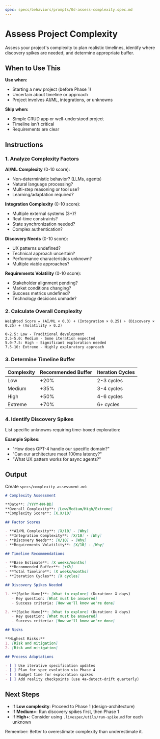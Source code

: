 ```yaml
---
spec: specs/behaviors/prompts/0d-assess-complexity.spec.md
---
```


# Assess Project Complexity

Assess your project's complexity to plan realistic timelines, identify where discovery spikes are needed, and determine appropriate buffer.

## When to Use This

**Use when:**
- Starting a new project (before Phase 1)
- Uncertain about timeline or approach
- Project involves AI/ML, integrations, or unknowns

**Skip when:**
- Simple CRUD app or well-understood project
- Timeline isn't critical
- Requirements are clear

## Instructions

### 1. Analyze Complexity Factors

**AI/ML Complexity** (0-10 score):
- Non-deterministic behavior? (LLMs, agents)
- Natural language processing?
- Multi-step reasoning or tool use?
- Learning/adaptation required?

**Integration Complexity** (0-10 score):
- Multiple external systems (3+)?
- Real-time constraints?
- State synchronization needed?
- Complex authentication?

**Discovery Needs** (0-10 score):
- UX patterns undefined?
- Technical approach uncertain?
- Performance characteristics unknown?
- Multiple viable approaches?

**Requirements Volatility** (0-10 score):
- Stakeholder alignment pending?
- Market conditions changing?
- Success metrics undefined?
- Technology decisions unmade?

### 2. Calculate Overall Complexity

```
Weighted Score = (AI/ML × 0.3) + (Integration × 0.25) + (Discovery × 0.25) + (Volatility × 0.2)

0-2.5: Low - Traditional development
2.5-5.0: Medium - Some iteration expected
5.0-7.5: High - Significant exploration needed
7.5-10: Extreme - Highly exploratory approach
```

### 3. Determine Timeline Buffer

| Complexity | Recommended Buffer | Iteration Cycles |
|------------|-------------------|------------------|
| Low | +20% | 2-3 cycles |
| Medium | +35% | 3-4 cycles |
| High | +50% | 4-6 cycles |
| Extreme | +70% | 6+ cycles |

### 4. Identify Discovery Spikes

List specific unknowns requiring time-boxed exploration:

**Example Spikes:**
- "How does GPT-4 handle our specific domain?"
- "Can our architecture meet 100ms latency?"
- "What UX pattern works for async agents?"

## Output

Create `specs/complexity-assessment.md`:

```markdown
# Complexity Assessment

**Date**: [YYYY-MM-DD]
**Overall Complexity**: [Low/Medium/High/Extreme]
**Complexity Score**: [X.X/10]

## Factor Scores

- **AI/ML Complexity**: [X/10] - [Why]
- **Integration Complexity**: [X/10] - [Why]
- **Discovery Needs**: [X/10] - [Why]
- **Requirements Volatility**: [X/10] - [Why]

## Timeline Recommendations

- **Base Estimate**: [X weeks/months]
- **Recommended Buffer**: [+X%]
- **Total Timeline**: [X weeks/months]
- **Iteration Cycles**: [X cycles]

## Discovery Spikes Needed

1. **[Spike Name]**: [What to explore] (Duration: X days)
   - Key question: [What must be answered]
   - Success criteria: [How we'll know we're done]

2. **[Spike Name]**: [What to explore] (Duration: X days)
   - Key question: [What must be answered]
   - Success criteria: [How we'll know we're done]

## Risks

**Highest Risks:**
1. [Risk and mitigation]
2. [Risk and mitigation]

## Process Adaptations

- [ ] Use iterative specification updates
- [ ] Plan for spec evolution via Phase 4
- [ ] Budget time for exploration spikes
- [ ] Add reality checkpoints (use 4a-detect-drift quarterly)
```

## Next Steps

- If **Low complexity**: Proceed to Phase 1 (design-architecture)
- If **Medium+**: Run discovery spikes first, then Phase 1
- If **High+**: Consider using `.livespec/utils/run-spike.md` for each unknown

Remember: Better to overestimate complexity than underestimate it.
